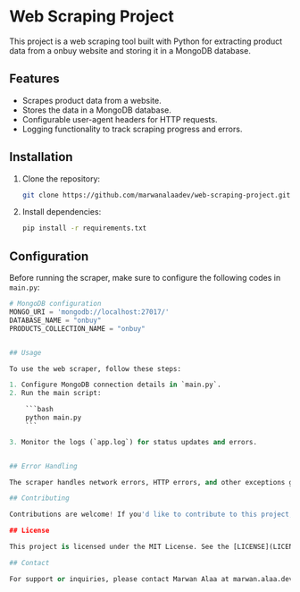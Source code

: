 # Web Scraping Project

This project is a web scraping tool built with Python for extracting product data from a onbuy website and storing it in a MongoDB database.

## Features

- Scrapes product data from a website.
- Stores the data in a MongoDB database.
- Configurable user-agent headers for HTTP requests.
- Logging functionality to track scraping progress and errors.

## Installation

1. Clone the repository:

    ```bash
    git clone https://github.com/marwanalaadev/web-scraping-project.git
    ```

2. Install dependencies:

    ```bash
    pip install -r requirements.txt
    ```

## Configuration

Before running the scraper, make sure to configure the following codes in `main.py`:

```python
# MongoDB configuration
MONGO_URI = 'mongodb://localhost:27017/'
DATABASE_NAME = "onbuy"
PRODUCTS_COLLECTION_NAME = "onbuy"


## Usage

To use the web scraper, follow these steps:

1. Configure MongoDB connection details in `main.py`.
2. Run the main script:

    ```bash
    python main.py
    ```

3. Monitor the logs (`app.log`) for status updates and errors.


## Error Handling

The scraper handles network errors, HTTP errors, and other exceptions gracefully. Check the logs (`app.log`) for details on any encountered errors.

## Contributing

Contributions are welcome! If you'd like to contribute to this project, please fork the repository and submit a pull request with your changes.

## License

This project is licensed under the MIT License. See the [LICENSE](LICENSE) file for details.

## Contact

For support or inquiries, please contact Marwan Alaa at marwan.alaa.dev@gmail.com".
